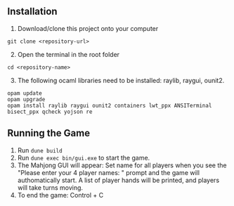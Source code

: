 ## Installation

1. Download/clone this project onto your computer

```
git clone <repository-url>
```

2. Open the terminal in the root folder

```
cd <repository-name>
```

3. The following ocaml libraries need to be installed: raylib, raygui, ounit2.

```
opam update
opam upgrade
opam install raylib raygui ounit2 containers lwt_ppx ANSITerminal bisect_ppx qcheck yojson re
```

## Running the Game

1. Run `dune build`
2. Run `dune exec bin/gui.exe` to start the game.
3. The Mahjong GUI will appear:
   Set name for all players when you see the "Please enter your 4 player names: " prompt and the game will authomatically start.
   A list of player hands will be printed, and players will take turns moving.
4. To end the game: Control + C
